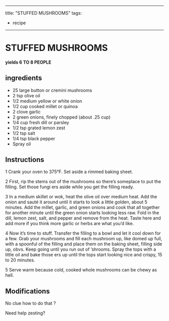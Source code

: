 
---
title: "STUFFED MUSHROOMS"
tags:
  - recipe
---
# STUFFED MUSHROOMS



#### yields  6 TO 8 PEOPLE


## ingredients
* 25 large button or cremini mushrooms 
* 2 tsp olive oil 
* 1/2 medium yellow or white onion 
* 1/2 cup cooked millet or quinoa 
* 2 clove garlic 
* 2 green onions, finely chopped (about .25 cup) 
* 1/4 cup fresh dill or parsley 
* 1/2 tsp grated lemon zest 
* 1/2 tsp salt 
* 1/4 tsp black pepper 
* Spray oil 



## Instructions
1 Crank your oven to 375°F. Set aside a rimmed baking sheet.

2 First, rip the stems out of the mushrooms so there’s someplace to put the filling. Set those fungi  ers aside while you get the filling ready.

3 In a medium skillet or wok, heat the olive oil over medium heat. Add the onion and sauté it around until it starts to look a little golden, about 5 minutes. Add the millet, garlic, and green onions and cook that all together for another minute until the green onion starts looking less raw. Fold in the dill, lemon zest, salt, and pepper and remove from the heat. Taste here and add more    if you think more garlic or herbs are what you’d like.

4 Now it’s time to stuff. Transfer the filling to a bowl and let it cool down for a few. Grab your mushrooms and fill each mushroom up, like domed up full, with a spoonful of the filling and place them on the baking sheet, filling side up, obvs. Keep going until you run out of ’shrooms. Spray the tops with a little oil and bake those  ers up until the tops start looking nice and crispy, 15 to 20 minutes.

5 Serve warm because cold, cooked whole mushrooms can be chewy as hell.



## Modifications
No clue how to do that   ?

 Need help zesting?




